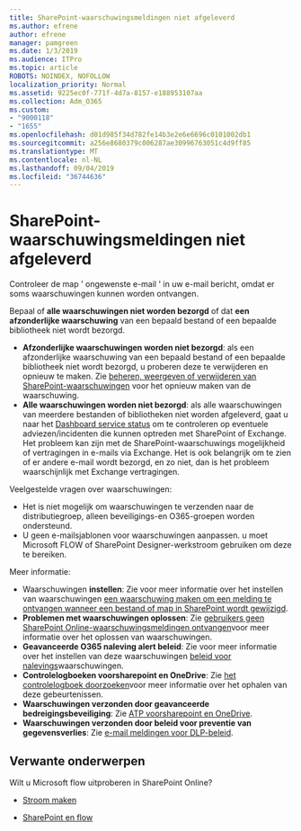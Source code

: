 ```yaml
---
title: SharePoint-waarschuwingsmeldingen niet afgeleverd
ms.author: efrene
author: efrene
manager: pamgreen
ms.date: 1/3/2019
ms.audience: ITPro
ms.topic: article
ROBOTS: NOINDEX, NOFOLLOW
localization_priority: Normal
ms.assetid: 9225ec0f-771f-4d7a-8157-e188953107aa
ms.collection: Adm_O365
ms.custom:
- "9000118"
- "1655"
ms.openlocfilehash: d01d985f34d782fe14b3e2e6e6696c0101002db1
ms.sourcegitcommit: a256e8680379c006287ae30996763051c4d9ff85
ms.translationtype: MT
ms.contentlocale: nl-NL
ms.lasthandoff: 09/04/2019
ms.locfileid: "36744636"
---
```

# <a name="sharepoint-alert-notifications-not-delivered"></a>SharePoint-waarschuwingsmeldingen niet afgeleverd

Controleer de map ' ongewenste e-mail ' in uw e-mail bericht, omdat er soms waarschuwingen kunnen worden ontvangen.

Bepaal of **alle waarschuwingen niet worden bezorgd** of dat **een afzonderlijke waarschuwing** van een bepaald bestand of een bepaalde bibliotheek niet wordt bezorgd.

- **Afzonderlijke waarschuwingen worden niet bezorgd**: als een afzonderlijke waarschuwing van een bepaald bestand of een bepaalde bibliotheek niet wordt bezorgd, u proberen deze te verwijderen en opnieuw te maken. Zie [beheren, weergeven of verwijderen van SharePoint-waarschuwingen](https://support.office.com/article/manage-view-or-delete-sharepoint-alerts-99dfb19c-9a90-4a8c-aba1-aa8c8afb0de2?ui=en-US&rs=&ad=US#ID0EAADAAA=Online) voor het opnieuw maken van de waarschuwing.
- **Alle waarschuwingen worden niet bezorgd**: als alle waarschuwingen van meerdere bestanden of bibliotheken niet worden afgeleverd, gaat u naar het [Dashboard service status](https://admin.microsoft.com/AdminPortal/Home#/servicehealth) om te controleren op eventuele adviezen/incidenten die kunnen optreden met SharePoint of Exchange. Het probleem kan zijn met de SharePoint-waarschuwings mogelijkheid of vertragingen in e-mails via Exchange. Het is ook belangrijk om te zien of er andere e-mail wordt bezorgd, en zo niet, dan is het probleem waarschijnlijk met Exchange vertragingen.

Veelgestelde vragen over waarschuwingen:

- Het is niet mogelijk om waarschuwingen te verzenden naar de distributiegroep, alleen beveiligings-en O365-groepen worden ondersteund.
- U geen e-mailsjablonen voor waarschuwingen aanpassen. u moet Microsoft FLOW of SharePoint Designer-werkstroom gebruiken om deze te bereiken.

Meer informatie:

- Waarschuwingen **instellen**: Zie voor meer informatie over het instellen van waarschuwingen [een waarschuwing maken om een melding te ontvangen wanneer een bestand of map in SharePoint wordt gewijzigd](https://support.office.com/article/create-an-alert-to-get-notified-when-a-file-or-folder-changes-in-sharepoint-e5a79e7b-a146-46da-a9ef-d65409ba8918).
- **Problemen met waarschuwingen oplossen**: Zie [gebruikers geen SharePoint Online-waarschuwingsmeldingen ontvangen](https://docs.microsoft.com/sharepoint/support/sites/no-alert-notifications)voor meer informatie over het oplossen van waarschuwingen.
- **Geavanceerde O365 naleving alert beleid**: Zie voor meer informatie over het instellen van deze waarschuwingen [beleid voor nalevings](https://docs.microsoft.com/office365/securitycompliance/alert-policies)waarschuwingen.
- **Controlelogboeken voorsharepoint en OneDrive**: Zie [het controlelogboek doorzoeken](https://docs.microsoft.com/office365/securitycompliance/search-the-audit-log-in-security-and-compliance#search-the-audit-log)voor meer informatie over het ophalen van deze gebeurtenissen.
- **Waarschuwingen verzonden door geavanceerde bedreigingsbeveiliging**: Zie [ATP voorsharepoint en OneDrive](https://docs.microsoft.com/office365/securitycompliance/atp-for-spo-odb-and-teams).
- **Waarschuwingen verzonden door beleid voor preventie van gegevensverlies**: Zie [e-mail meldingen voor DLP-beleid](https://docs.microsoft.com/office365/securitycompliance/use-notifications-and-policy-tips).

## <a name="related-topics"></a>Verwante onderwerpen

Wilt u Microsoft flow uitproberen in SharePoint Online?

- [Stroom maken](https://support.office.com/article/a9c3e03b-0654-46af-a254-20252e580d01)

- [SharePoint en flow](https://flow.microsoft.com//blog/sharepoint-and-flow/)
